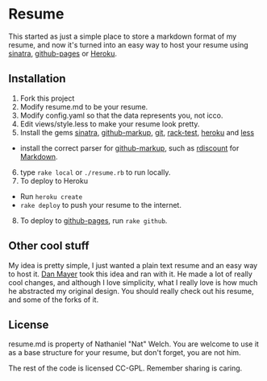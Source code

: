 # Resume

This started as just a simple place to store a markdown format of my resume, and now it's turned into an easy way to host your resume using [sinatra][s], [github-pages][gp] or [Heroku][h].

[gp]: http://pages.github.com/
[h]: http://heroku.com/

## Installation

 1. Fork this project
 2. Modify resume.md to be your resume.
 3. Modify config.yaml so that the data represents you, not icco.
 4. Edit views/style.less to make your resume look pretty.
 5. Install the gems [sinatra][s], [github-markup][gm], [git][g], [rack-test][rt], [heroku][h] and [less][l]
   * install the correct parser for [github-markup][gm], such as [rdiscount][r] for [Markdown][md].
 6. type `rake local` or `./resume.rb` to run locally.
 7. To deploy to Heroku
   * Run `heroku create`
   * `rake deploy` to push your resume to the internet.
 8. To deploy to [github-pages][gp], run `rake github`.

[g]: http://github.com/schacon/ruby-git
[rt]: http://github.com/brynary/rack-test
[s]: http://www.sinatrarb.com/
[r]: http://github.com/rtomayko/rdiscount
[l]: http://lesscss.org/
[gm]: http://github.com/github/markup
[md]: http://en.wikipedia.org/wiki/Markdown

## Other cool stuff

My idea is pretty simple, I just wanted a plain text resume and an easy way to host it. [Dan Mayer][dm] took this idea and ran with it. He made a lot of really cool changes, and although I love simplicity, what I really love is how much he abstracted my original design. You should really check out his resume, and some of the forks of it.

[dm]: http://github.com/danmayer/Resume

## License

resume.md is property of Nathaniel "Nat" Welch. You are welcome to use it as a base structure for your resume, but don't forget, you are not him.

The rest of the code is licensed CC-GPL. Remember sharing is caring.
